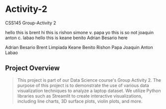 # Activity-2
CSS145 Group-Activity 2 


hello this is brent 
hi this is rishon simone v. papa
yo this is so not joaquin anton c. labao
hello this is keane benito
Adrian Besario here

Adrian Besario 
Brent Limpiada 
Keane Benito 
Rishon Papa
Joaquin Anton Labao 

## Project Overview ##
>This project is part of our Data Science course's Group Activity 2. The purpose of this project is to demonstrate the use of various data visualization techniques to analyze a laptop dataset. We utilize Python libraries such as Streamlit to create interactive visualizations, including line charts, 3D surface plots, violin plots, and more.
